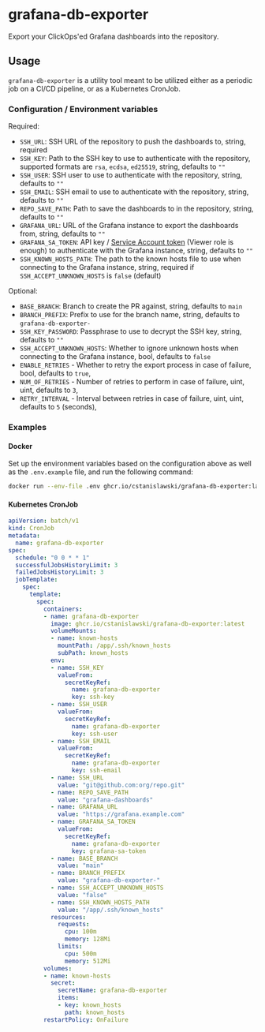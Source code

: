 # grafana-db-exporter

Export your ClickOps'ed Grafana dashboards into the repository.

## Usage

`grafana-db-exporter` is a utility tool meant to be utilized either as a periodic job on a CI/CD pipeline, or as a Kubernetes CronJob.

### Configuration / Environment variables

Required:

- `SSH_URL`: SSH URL of the repository to push the dashboards to, string, required
- `SSH_KEY`: Path to the SSH key to use to authenticate with the repository, supported formats are `rsa`, `ecdsa`, `ed25519`, string, defaults to `""`
- `SSH_USER`: SSH user to use to authenticate with the repository, string, defaults to `""`
- `SSH_EMAIL`: SSH email to use to authenticate with the repository, string, defaults to `""`
- `REPO_SAVE_PATH`: Path to save the dashboards to in the repository, string, defaults to `""`
- `GRAFANA_URL`: URL of the Grafana instance to export the dashboards from, string, defaults to `""`
- `GRAFANA_SA_TOKEN`: API key / [Service Account token](https://grafana.com/docs/grafana/latest/administration/service-accounts/) (Viewer role is enough) to authenticate with the Grafana instance, string, defaults to `""`
- `SSH_KNOWN_HOSTS_PATH`: The path to the known hosts file to use when connecting to the Grafana instance, string, required if `SSH_ACCEPT_UNKNOWN_HOSTS` is `false` (default)

Optional:

- `BASE_BRANCH`: Branch to create the PR against, string, defaults to `main`
- `BRANCH_PREFIX`: Prefix to use for the branch name, string, defaults to `grafana-db-exporter-`
- `SSH_KEY_PASSWORD`: Passphrase to use to decrypt the SSH key, string, defaults to `""`
- `SSH_ACCEPT_UNKNOWN_HOSTS`: Whether to ignore unknown hosts when connecting to the Grafana instance, bool, defaults to `false`
- `ENABLE_RETRIES` - Whether to retry the export process in case of failure, bool, defaults to `true`,
- `NUM_OF_RETRIES` - Number of retries to perform in case of failure, uint, uint, defaults to `3`,
- `RETRY_INTERVAL` - Interval between retries in case of failure, uint, uint, defaults to `5` (seconds),

### Examples

#### Docker

Set up the environment variables based on the configuration above as well as the `.env.example` file, and run the following command:

```bash
docker run --env-file .env ghcr.io/cstanislawski/grafana-db-exporter:latest
```

#### Kubernetes CronJob

```yaml
apiVersion: batch/v1
kind: CronJob
metadata:
  name: grafana-db-exporter
spec:
  schedule: "0 0 * * 1"
  successfulJobsHistoryLimit: 3
  failedJobsHistoryLimit: 3
  jobTemplate:
    spec:
      template:
        spec:
          containers:
          - name: grafana-db-exporter
            image: ghcr.io/cstanislawski/grafana-db-exporter:latest
            volumeMounts:
            - name: known-hosts
              mountPath: /app/.ssh/known_hosts
              subPath: known_hosts
            env:
            - name: SSH_KEY
              valueFrom:
                secretKeyRef:
                  name: grafana-db-exporter
                  key: ssh-key
            - name: SSH_USER
              valueFrom:
                secretKeyRef:
                  name: grafana-db-exporter
                  key: ssh-user
            - name: SSH_EMAIL
              valueFrom:
                secretKeyRef:
                  name: grafana-db-exporter
                  key: ssh-email
            - name: SSH_URL
              value: "git@github.com:org/repo.git"
            - name: REPO_SAVE_PATH
              value: "grafana-dashboards"
            - name: GRAFANA_URL
              value: "https://grafana.example.com"
            - name: GRAFANA_SA_TOKEN
              valueFrom:
                secretKeyRef:
                  name: grafana-db-exporter
                  key: grafana-sa-token
            - name: BASE_BRANCH
              value: "main"
            - name: BRANCH_PREFIX
              value: "grafana-db-exporter-"
            - name: SSH_ACCEPT_UNKNOWN_HOSTS
              value: "false"
            - name: SSH_KNOWN_HOSTS_PATH
              value: "/app/.ssh/known_hosts"
            resources:
              requests:
                cpu: 100m
                memory: 128Mi
              limits:
                cpu: 500m
                memory: 512Mi
          volumes:
          - name: known-hosts
            secret:
              secretName: grafana-db-exporter
              items:
              - key: known_hosts
                path: known_hosts
          restartPolicy: OnFailure
```
